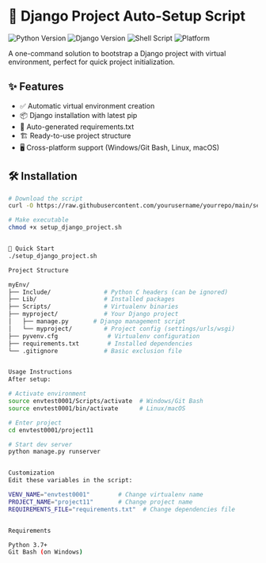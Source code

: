 # 🚀 Django Project Auto-Setup Script

![Python Version](https://img.shields.io/badge/python-3.7%2B-blue)
![Django Version](https://img.shields.io/badge/django-3.2%2B-green)
![Shell Script](https://img.shields.io/badge/shell_script-bash-purple)
![Platform](https://img.shields.io/badge/platform-windows%20%7C%20linux%20%7C%20macos-lightgrey)

A one-command solution to bootstrap a Django project with virtual environment, perfect for quick project initialization.

## ✨ Features

- ✅ Automatic virtual environment creation
- 📦 Django installation with latest pip
- 📝 Auto-generated requirements.txt
- 🏗️ Ready-to-use project structure
- 🖥️ Cross-platform support (Windows/Git Bash, Linux, macOS)

## 🛠️ Installation

```bash
# Download the script
curl -O https://raw.githubusercontent.com/yourusername/yourrepo/main/setup_django_project.sh

# Make executable
chmod +x setup_django_project.sh


🚦 Quick Start
./setup_django_project.sh

Project Structure

myEnv/
├── Include/               # Python C headers (can be ignored)
├── Lib/                   # Installed packages
├── Scripts/               # Virtualenv binaries
├── myproject/             # Your Django project
│   ├── manage.py	    # Django management script
│   └── myproject/         # Project config (settings/urls/wsgi)
├── pyvenv.cfg              # Virtualenv configuration
├── requirements.txt        # Installed dependencies
└── .gitignore             # Basic exclusion file


Usage Instructions
After setup:

# Activate environment
source envtest0001/Scripts/activate  # Windows/Git Bash
source envtest0001/bin/activate      # Linux/macOS

# Enter project
cd envtest0001/project11

# Start dev server
python manage.py runserver


Customization
Edit these variables in the script:

VENV_NAME="envtest0001"        # Change virtualenv name
PROJECT_NAME="project11"       # Change project name
REQUIREMENTS_FILE="requirements.txt"  # Change dependencies file


Requirements

Python 3.7+
Git Bash (on Windows)
